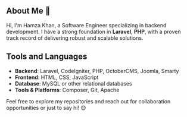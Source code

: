 ## About Me 👋

Hi, I'm Hamza Khan, a Software Engineer specializing in backend development. I have a strong foundation in **Laravel**, **PHP**, with a proven track record of delivering robust and scalable solutions.

## Tools and Languages

- **Backend**: Laravel, CodeIgniter, PHP, OctoberCMS, Joomla, Smarty
- **Frontend**: HTML, CSS, JavaScript
- **Database**: MySQL or other relational databases
- **Tools & Platforms**: Composer, Git, Apache


Feel free to explore my repositories and reach out for collaboration opportunities or just to say hi! 😊
